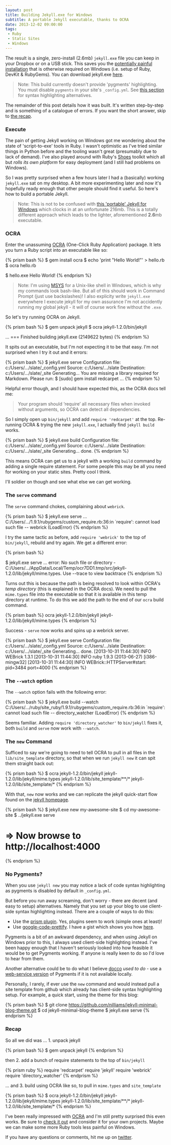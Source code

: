```yaml
---
layout: post
title: Building Jekyll.exe for Windows
subtitle: A portable Jekyll executable, thanks to OCRA
date: 2013-12-02 09:00:00
tags:
 - Ruby
 - Static Sites
 - Windows
---
```


The result is a single, zero-install (2.6mb) `jekyll.exe` file you can keep in your Dropbox or on a USB stick. This saves you the [potentially painful installation](http://www.madhur.co.in/blog/2011/09/01/runningjekyllwindows.html) that is otherwise required on Windows (i.e. setup of Ruby, DevKit & RubyGems). You can download jekyll.exe [here](https://github.com/nilliams/jekyll.exe).

> Note: This build currently doesn't provide 'pygments' highlighting. You must disable `pygments` in your site's `_config.yml`. See [this section](#pygments) for syntax highlighting alternatives.

The remainder of this post details how it was built. It's written step-by-step and is something of a catalogue of errors. If you want the short answer, skip to [the recap](#recap).

### Execute

The pain of getting Jekyll working on Windows got me wondering about the state of 'script-to-exe' tools in Ruby. I wasn't optimistic as I've tried similar things in Python before and the tooling wasn't great (presumably due to lack of demand). I've also played around with Ruby's [Shoes](http://shoesrb.com) toolkit which all but *rolls its own platform* for easy deployment (and I still had problems on Windows).

So I was pretty surprised when a few hours later I had a (basically) working `jekyll.exe` sat on my desktop. A bit more experimenting later and now it's hopefully ready enough that other people should find it useful. So here's how to build a portable Jekyll.

> Note: This is not to be confused with [this 'portable' Jekyll for Windows](http://www.madhur.co.in/blog/2013/07/20/buildportablejekyll.html) which clocks in at an unfortunate 216mb. This is a totally different approach which leads to the lighter, aforementioned **2.6**mb executable.

### OCRA

Enter the unassuming [OCRA](http://ocra.rubyforge.org/) (One-Click Ruby Application) package. It lets you turn a Ruby script into an executable like so:

{% prism bash %}
$ gem install ocra
$ echo 'print "Hello World!"' > hello.rb
$ ocra hello.rb

$ hello.exe
Hello World!
{% endprism %}

> Note: I'm using [MSYS](http://www.mingw.org/wiki/MSYS) for a Unix-like shell in Windows, which is why my commands look bash-like. But all of this should work in Command Prompt (just use backslashes)! I also explicity write `jekyll.exe` everywhere I execute jekyll for my own assurance I'm not accidently running my global jekyll - it will of course work fine without the `.exe`.

So let's try running OCRA on Jekyll.

{% prism bash %}
$ gem unpack jekyll
$ ocra jekyll-1.2.0/bin/jekyll

...
=== Finished building jekyll.exe (2149622 bytes)
{% endprism %}

It spits out an executable, but I'm not expecting it to be that easy. I'm not surprised when I try it out and it errors:

{% prism bash %}
$ jekyll.exe serve
Configuration file: c:/Users/.../slate/_config.yml
            Source: c:/Users/.../slate
       Destination: c:/Users/.../slate/_site
      Generating... You are missing a library required for Markdown.
      Please run: $ [sudo] gem install redcarpet
...
{% endprism %}

Helpful error though, and I should have expected this, as the OCRA docs tell me:

> Your program should ‘require’ all necessary files when invoked without arguments, so OCRA can detect all dependencies.

 So I simply open up `bin/jekyll` and add `require 'redcarpet'` at the top. Re-running OCRA & trying the new `jekyll.exe`, I actually find `jekyll build` works.

{% prism bash %}
$ jekyll.exe build
Configuration file: c:/Users/.../slate/_config.yml
            Source: c:/Users/.../slate
       Destination: c:/Users/.../slate/_site
      Generating... done.
{% endprism %}

This means OCRA can get us to a jekyll with a working `build` command by adding a single require statement. For some people this may be all you need for working on your static sites. Pretty cool I think.

I'll soldier on though and see what else we can get working. 

### The `serve` command

The `serve` command chokes, complaining about `webrick`.

{% prism bash %}
$ jekyll.exe serve
...
C:/Users/.../1.9.1/rubygems/custom_require.rb:36:in `require':
cannot load such file -- webrick (LoadError)
{% endprism %}

I try the same tactic as before, add `require 'webrick'` to the top of `bin/jekyll`, rebuild and try again. We get a different error:

{% prism bash %}

$ jekyll.exe serve
...
error: No such file or directory - C:/Users/.../AppData/Local/Temp/ocr7DD1.tmp/src/jekyll-1.2.0/lib/jekyll/mime.types. Use --trace to view backtrace
{% endprism %}

Turns out this is because the path is being resolved to look within OCRA's *temp directory* (this is explained in the OCRA docs). We need to pull the `mime.types` file into the executable so that it is available in this temp directory at runtime. To do this we add the path to the end of our `ocra` build command.

{% prism bash %}
ocra jekyll-1.2.0/bin/jekyll jekyll-1.2.0/lib/jekyll/mime.types
{% endprism %}

Success - `serve` now works and spins up a webrick server.

{% prism bash %}
$ jekyll.exe serve
Configuration file: c:/Users/.../slate/_config.yml
            Source: c:/Users/.../slate
       Destination: c:/Users/.../slate/_site
      Generating... done.
[2013-10-31 11:44:30] INFO  WEBrick 1.3.1
[2013-10-31 11:44:30] INFO  ruby 1.9.3 (2013-06-27) [i386-mingw32]
[2013-10-31 11:44:30] INFO  WEBrick::HTTPServer#start: pid=3484 port=4000
{% endprism %}

### The `--watch` option

The `--watch` option fails with the following error:

{% prism bash %}
$ jekyll.exe build --watch
C:/Users/.../ruby/site_ruby/1.9.1/rubygems/custom_require.rb:36:in `require': cannot load such file --
directory_watcher (LoadError)
{% endprism %}

Seems familiar. Adding `require 'directory_watcher'` to `bin/jekyll` fixes it, both `build` and `serve` now work with `--watch`.

### The `new` Command

Sufficed to say we're going to need to tell OCRA to pull in all files in the `lib/site_template` directory, so that when we run `jekyll new` it can spit them straight back out:

{% prism bash %}
$ ocra jekyll-1.2.0/bin/jekyll jekyll-1.2.0/lib/jekyll/mime.types jekyll-1.2.0/lib/site_template/**/* jekyll-1.2.0/lib/site_template/*
{% endprism %}

With that, `new` now works and we can replicate the jekyll quick-start flow found on the [jekyll homepage](http://jekyllrb.com).

{% prism bash %}
$ jekyll.exe new my-awesome-site
$ cd my-awesome-site
$ ../jekyll.exe serve
# => Now browse to http://localhost:4000
{% endprism %}

<a name="pygments"></a>
### No Pygments?

When you use `jekyll new` you may notice a lack of code syntax highlighting as pygments is disabled by default in `_config.yml`.

But before you run away screaming, don't worry - there are decent (and easy to setup) alternatives. Namely that you set up your blog to use client-side syntax highlighting instead. There are a couple of ways to do this:

 * Use the [prism plugin](https://github.com/gmurphey/jekyll-prism-plugin). Yes, plugins seem to work (simple ones at least)!
 * Use [google-code-prettify](https://code.google.com/p/google-code-prettify/). I have a gist which shows you how [here](https://gist.github.com/nilliams/7138983#file-gistfile1-md).

Pygments is a bit of an awkward dependency, and when using Jekyll on Windows prior to this, I always used client-side highlighting instead. I've been happy enough that I haven't seriously looked into how feasible it would be to get Pygments working. If anyone is really keen to do so I'd love to hear from them.

Another alternative could be to do what I believe [docco](http://jashkenas.github.io/docco/) *used to do* - use a [web-service version](http://pygments.appspot.com/) of Pygments if it is not available locally.

Personally, I rarely, if ever use the `new` command and would instead pull a site template from github which already has client-side syntax highlighting setup. For example, a quick start, using the theme for this blog:

{% prism bash %}
$ git clone https://github.com/nilliams/jekyll-minimal-blog-theme.git
$ cd jekyll-minimal-blog-theme
$ jekyll.exe serve
{% endprism %}

<a name="recap"></a>
### Recap

So all we did was ... 1. unpack jekyll

{% prism bash %}
$ gem unpack jekyll
{% endprism %}

then 2. add a bunch of require statements to the top of `bin/jekyll`

{% prism ruby %}
require 'redcarpet'
require 'jekyll'
require 'webrick'
require 'directory_watcher'
{% endprism %}

... and 3. build using OCRA like so, to pull in `mime.types` and `site_template`

{% prism bash %}
$ ocra jekyll-1.2.0/bin/jekyll jekyll-1.2.0/lib/jekyll/mime.types jekyll-1.2.0/lib/site_template/**/* jekyll-1.2.0/lib/site_template/*
{% endprism %}

I've been really impressed with [OCRA](http://ocra.rubyforge.org/) and I'm still pretty surprised this even works. Be sure to [check it out](http://ocra.rubyforge.org) and consider it for your own projects. Maybe we can make some more Ruby tools less painful on Windows.

If you have any questions or comments, hit me up on [twitter](http://twitter.com/nickwuh).